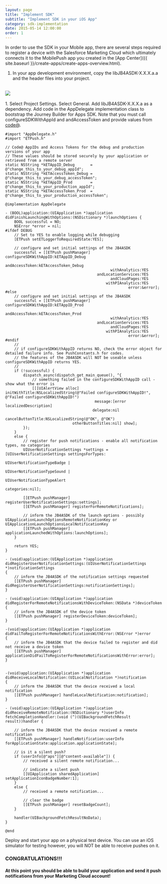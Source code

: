 ```yaml
---
layout: page
title: "Implement SDK"
subtitle: "Implement SDK in your iOS App"
category: sdk-implementation
date: 2015-05-14 12:00:00
order: 1
---
```

In order to use the SDK in your Mobile app, there are several steps required to register a device with the Salesforce Marketing Cloud which ultimately connects it to the MobilePush app you created in the [App Center]({{ site.baseurl }}/create-apps/create-apps-overview.html).

1. In your app development environment, copy the libJB4ASDK-X.X.X.a.a and the header files into your project. 
<br/>
 <img class="img-responsive" src="{{ site.baseurl }}/assets/iossdk37.png" /><br/>
<br/>
1. Select Project Settings. 
Select General.
Add libJB4ASDK-X.X.X.a as a dependency.
Add code in the AppDelegate implementation class to bootstrap the Journey Builder for Apps SDK. Note that you must call configureSDKWithAppId and andAccessToken and provide values from <a href="https://code.exacttarget.com/" target="_blank">code@<a/>.

~~~
#import "AppDelegate.h"
#import "ETPush.h"

// Code@ AppIDs and Access Tokens for the debug and production versions of your app
// These values should be stored securely by your application or retrieved from a remote server
static NSString *kETAppID_Debug       = @"change_this_to_your_debug_appId";
static NSString *kETAccessToken_Debug = @"change_this_to_your_debug_accessToken";
static NSString *kETAppID_Prod        = @"change_this_to_your_production_appId";
static NSString *kETAccessToken_Prod  = @"change_this_to_your_production_accessToken";

@implementation AppDelegate

- (BOOL)application:(UIApplication *)application didFinishLaunchingWithOptions:(NSDictionary *)launchOptions {
    BOOL successful = NO;
    NSError *error = nil;
#ifdef DEBUG
    // Set to YES to enable logging while debugging
    [ETPush setETLoggerToRequiredState:YES];
    
    // configure and set initial settings of the JB4ASDK
    successful = [[ETPush pushManager] configureSDKWithAppID:kETAppID_Debug
                                              andAccessToken:kETAccessToken_Debug
                                               withAnalytics:YES
                                         andLocationServices:YES
                                               andCloudPages:YES
                                             withPIAnalytics:YES
                                                       error:&error];
#else
    // configure and set initial settings of the JB4ASDK
    successful = [[ETPush pushManager] configureSDKWithAppID:kETAppID_Prod
                                              andAccessToken:kETAccessToken_Prod
                                               withAnalytics:YES
                                         andLocationServices:YES
                                               andCloudPages:YES
                                             withPIAnalytics:YES
                                                       error:&error];
#endif
    //
    // if configureSDKWithAppID returns NO, check the error object for detailed failure info. See PushConstants.h for codes.
    // the features of the JB4ASDK will NOT be useable unless configureSDKWithAppID returns YES.
    //
    if (!successful) {
        dispatch_async(dispatch_get_main_queue(), ^{
            // something failed in the configureSDKWithAppID call - show what the error is
            [[[UIAlertView alloc] initWithTitle:NSLocalizedString(@"Failed configureSDKWithAppID!", @"Failed configureSDKWithAppID!")
                                        message:[error localizedDescription]
                                       delegate:nil
                              cancelButtonTitle:NSLocalizedString(@"OK", @"OK")
                              otherButtonTitles:nil] show];
        });
    }
    else {
        // register for push notifications - enable all notification types, no categories
        UIUserNotificationSettings *settings = [UIUserNotificationSettings settingsForTypes:
                                                UIUserNotificationTypeBadge |
                                                UIUserNotificationTypeSound |
                                                UIUserNotificationTypeAlert
                                                                                 categories:nil];
        
        [[ETPush pushManager] registerUserNotificationSettings:settings];
        [[ETPush pushManager] registerForRemoteNotifications];
        
        // inform the JB4ASDK of the launch options - possibly UIApplicationLaunchOptionsRemoteNotificationKey or UIApplicationLaunchOptionsLocalNotificationKey
        [[ETPush pushManager] applicationLaunchedWithOptions:launchOptions];
    }
    
    return YES;
}

- (void)application:(UIApplication *)application didRegisterUserNotificationSettings:(UIUserNotificationSettings *)notificationSettings
{
    // inform the JB4ASDK of the notification settings requested
    [[ETPush pushManager] didRegisterUserNotificationSettings:notificationSettings];
}

- (void)application:(UIApplication *)application didRegisterForRemoteNotificationsWithDeviceToken:(NSData *)deviceToken
{
    // inform the JB4ASDK of the device token
    [[ETPush pushManager] registerDeviceToken:deviceToken];
}

-(void)application:(UIApplication *)application didFailToRegisterForRemoteNotificationsWithError:(NSError *)error
{
    // inform the JB4ASDK that the device failed to register and did not receive a device token
    [[ETPush pushManager] applicationDidFailToRegisterForRemoteNotificationsWithError:error];
}


-(void)application:(UIApplication *)application didReceiveLocalNotification:(UILocalNotification *)notification
{
    // inform the JB4ASDK that the device received a local notification
    [[ETPush pushManager] handleLocalNotification:notification];
}

- (void)application:(UIApplication *)application didReceiveRemoteNotification:(NSDictionary *)userInfo fetchCompletionHandler:(void (^)(UIBackgroundFetchResult result))handler {
    
    // inform the JB4ASDK that the device received a remote notification
    [[ETPush pushManager] handleNotification:userInfo forApplicationState:application.applicationState];
    
    // is it a silent push?
    if (userInfo[@"aps"][@"content-available"]) {
        // received a silent remote notification...
        
        // indicate a silent push
        [[UIApplication sharedApplication] setApplicationIconBadgeNumber:1];
    }
    else {
        // received a remote notification...
        
        // clear the badge
        [[ETPush pushManager] resetBadgeCount];
    }
    
    handler(UIBackgroundFetchResultNoData);
}

@end
~~~

Deploy and start your app on a physical test device. You can use an iOS simulator for testing however, you will NOT be able to receive pushes on it.

### CONGRATULATIONS!!!

#### At this point you should be able to build your application and send it push notifications from your Marketing Cloud account!